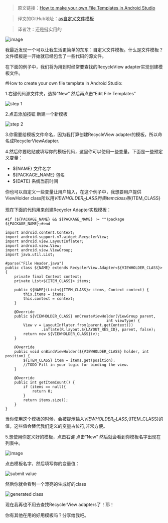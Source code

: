 >原文链接：[How to make your own File Templates in Android Studio](http://riggaroo.co.za/custom-file-templates-android-studio/)

>译文的GitHub地址：[as自定义文件模板]()

>译者注：还是挺实用的

![image](http://i1.wp.com/riggaroo.co.za/wp-content/uploads/2016/05/androidstudiofiletemplates.png)

我最近发现一个可以让我生活更简单的东东：自定义文件模板。什么是文件模板？文件模板是一开始就已经包含了一些代码的源文件。

在下面的例子中，我们将为用到时经常要查找的RecycleView adapter实现创建模板文件。

#How to create your own file template in Android Studio:

1.右键代码源文件夹，选择“New” 然后再点击“Edit File Templates”

![step 1](http://i0.wp.com/riggaroo.co.za/wp-content/uploads/2016/05/CustomFileTemplates1.png)

2.点击添加按钮 新建一个新模板

![step 2](http://i0.wp.com/riggaroo.co.za/wp-content/uploads/2016/05/CreateNewTemplate.png)

3.你需要给模板文件命名，因为我打算创建RecycleView adapter的模板，所以命名成RecyclerViewAdapter.

4.然后你要粘贴或填写你的模板代码，这里你可以使用一些变量。下面是一些预定义变量：

- ${NAME} 文件名字
- ${PACKAGE_NAME} 包名
- ${DATE} 系统当前时间

你也可以自定义一些变量让用户输入，在这个例子中，我想要用户提供ViewHolder class所以用${VIEWHOLDER_CLASS} 列表item class用${ITEM_CLASS}

现在下面的代码用来创建Recycler Adapter实现模板：

	#if (${PACKAGE_NAME} && ${PACKAGE_NAME} != "")package ${PACKAGE_NAME};#end
	
	import android.content.Context;
	import android.support.v7.widget.RecyclerView;
	import android.view.LayoutInflater;
	import android.view.View;
	import android.view.ViewGroup;
	import java.util.List;
	
	#parse("File Header.java")
	public class ${NAME} extends RecyclerView.Adapter<${VIEWHOLDER_CLASS}> {
	    private final Context context;
	    private List<${ITEM_CLASS}> items;
	   
	    public ${NAME}(List<${ITEM_CLASS}> items, Context context) {
	        this.items = items;
	        this.context = context;
	    }
	
	    @Override
	    public ${VIEWHOLDER_CLASS} onCreateViewHolder(ViewGroup parent,
	                                             int viewType) {
	        View v = LayoutInflater.from(parent.getContext())
	                .inflate(R.layout.${LAYOUT_RES_ID}, parent, false);
	        return new ${VIEWHOLDER_CLASS}(v);
	    }
	
	    @Override
	    public void onBindViewHolder(${VIEWHOLDER_CLASS} holder, int position) {
	        ${ITEM_CLASS} item = items.get(position);
	        //TODO Fill in your logic for binding the view.
	    }
	
	    @Override
	    public int getItemCount() {
	        if (items == null){
	            return 0;
	        }
	        return items.size();
	    }
	}

当你使用这个模板的时候，会被提示输入${VIEWHOLDER_CLASS},${ITEM_CLASS}的值，这些值会替代我们定义的变量占位符,非常方便。


5.想使用你定义好的模板，点击右键 点击“New” 然后就会看到你模板名字出现在列表中。

![image](http://i2.wp.com/riggaroo.co.za/wp-content/uploads/2016/05/Selecting-custom-template.png)

点击模板名字，然后填写你的变量值：

![submit value](http://i2.wp.com/riggaroo.co.za/wp-content/uploads/2016/05/FillInCustomTemplateVariables.png)

然后你就会看到一个漂亮的生成好的class

![generated class](http://i1.wp.com/riggaroo.co.za/wp-content/uploads/2016/05/GeneratedClassFromTemplate.png)

现在我再也不用去查找RecyclerView adapters了！耶！

你有其他在用的好用模板吗？分享给我吧。
